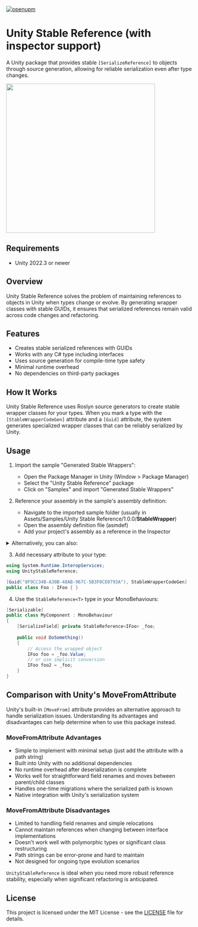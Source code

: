 [![openupm](https://img.shields.io/npm/v/com.fullmetalbagel.unity-stable-reference?label=openupm&registry_uri=https://package.openupm.com)](https://openupm.com/packages/com.fullmetalbagel.unity-stable-reference/)

# Unity Stable Reference (with inspector support)

A Unity package that provides stable `[SerializeReference]` to objects through source generation, allowing for reliable serialization even after type changes.

<img src="https://github.com/user-attachments/assets/46634cf0-07e3-41ec-b8c8-85a62672a686" width="400" />

## Requirements

- Unity 2022.3 or newer

## Overview

Unity Stable Reference solves the problem of maintaining references to objects in Unity when types change or evolve. By generating wrapper classes with stable GUIDs, it ensures that serialized references remain valid across code changes and refactoring.

## Features

- Creates stable serialized references with GUIDs
- Works with any C# type including interfaces
- Uses source generation for compile-time type safety
- Minimal runtime overhead
- No dependencies on third-party packages

## How It Works

Unity Stable Reference uses Roslyn source generators to create stable wrapper classes for your types. When you mark a type with the `[StableWrapperCodeGen]` attribute and a `[Guid]` attribute, the system generates specialized wrapper classes that can be reliably serialized by Unity.

## Usage

1. Import the sample "Generated Stable Wrappers":
   - Open the Package Manager in Unity (Window > Package Manager)
   - Select the "Unity Stable Reference" package
   - Click on "Samples" and import "Generated Stable Wrappers"

2. Reference your assembly in the sample's assembly definition:
   - Navigate to the imported sample folder (usually in Assets/Samples/Unity Stable Reference/1.0.0/__StableWrapper__)
   - Open the assembly definition file (asmdef)
   - Add your project's assembly as a reference in the Inspector

<details>
<summary>Alternatively, you can also:</summary>

1. Add the assembly-level attribute to your project:
   - Create or open any C# file in your _Assembly-CSharp_ assembly
   - Add the following line at the top of the file (outside any namespace):
     ```csharp
     [assembly: UnityStableReference.StableWrapperCodeGen]
     ```
   - Make sure to add the appropriate using statement if needed

2. Enable Auto Referenced on your assemblies:
   - For each assembly that uses `[StableWrapperCodeGen]`, locate its assembly definition file (.asmdef)
   - Select the .asmdef file in the Inspector
   - Check the "Auto Referenced" checkbox to ensure the generated code is properly referenced
   - Save the changes
</details>
    
3. Add necessary attribute to your type:

```csharp
using System.Runtime.InteropServices;
using UnityStableReference;

[Guid("8F9CC34B-A30B-48AB-967C-5B3F0CE0793A"), StableWrapperCodeGen]
public class Foo : IFoo { }
```

4. Use the `StableReference<T>` type in your MonoBehaviours:

```csharp
[Serializable]
public class MyComponent : MonoBehaviour
{
    [SerializeField] private StableReference<IFoo> _foo;
    
    public void DoSomething()
    {
        // Access the wrapped object
        IFoo foo = _foo.Value;
        // or use implicit conversion
        IFoo foo2 = _foo;
    }
}
```

## Comparison with Unity's MoveFromAttribute

Unity's built-in `[MoveFrom]` attribute provides an alternative approach to handle serialization issues. Understanding its advantages and disadvantages can help determine when to use this package instead.

### MoveFromAttribute Advantages
- Simple to implement with minimal setup (just add the attribute with a path string)
- Built into Unity with no additional dependencies
- No runtime overhead after deserialization is complete
- Works well for straightforward field renames and moves between parent/child classes
- Handles one-time migrations where the serialized path is known
- Native integration with Unity's serialization system

### MoveFromAttribute Disadvantages
- Limited to handling field renames and simple relocations
- Cannot maintain references when changing between interface implementations
- Doesn't work well with polymorphic types or significant class restructuring
- Path strings can be error-prone and hard to maintain
- Not designed for ongoing type evolution scenarios

`UnityStableReference` is ideal when you need more robust reference stability, especially when significant refactoring is anticipated.

## License

This project is licensed under the MIT License - see the [LICENSE](LICENSE) file for details.
